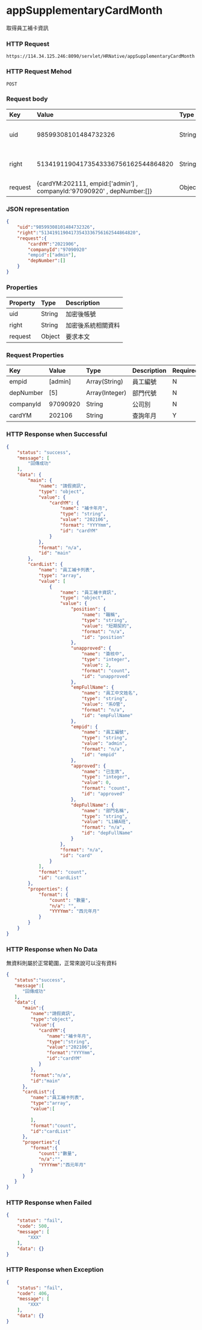 # appSupplementaryCardMonth
取得員工補卡資訊

### HTTP Request
```
https://114.34.125.246:8090/servlet/HRNative/appSupplementaryCardMonth
```

### HTTP Request Mehod
```
POST
```

### Request body
| Key | Value | Type | Description |
|:----------|:-------------|:-----|:------------|
| uid | 98599308101484732326 | String | 需透過appLogin取得
| right | 51341911904173543336756162544864820 | String | 需透過appLogin取得 |
| request | {cardYM:202111, empid:['admin'] , companyId:'97090920' , depNumber:[]} | Object | 查詢條件

### JSON representation
```json
{
    "uid":"98599308101484732326",
    "right":"51341911904173543336756162544864820",
    "request":{
        "cardYM":"2021906",
        "companyId":"97090920"
        "empid":["admin"],
        "depNumber":[]
    }
}
```

### Properties
| Property | Type | Description |
|:---------|:-----|:------------|
| uid   | String | 加密後帳號 |
| right | String | 加密後系統相關資料 |
| request | Object | 要求本文 |

### Request Properties
 Key | Value | Type | Description | Required | Format |
|:----------|:-------------|:-----|:------------|:------------|:------------|
| empid | [admin] | Array(String) | 員工編號 | N | n/a | 查詢員工編號 |
| depNumber | [5] | Array(Integer) | 部門代號 | N | n/a |
| companyId | 97090920 | String | 公司別 | N | n/a |
| cardYM | 202106 | String | 查詢年月 | Y | AC(YYYYmm) |

### HTTP Response when Successful
```json
{
    "status": "success",
    "message": [
        "回傳成功"
    ],
    "data": {
        "main": {
            "name": "請假資訊",
            "type": "object",
            "value": {
                "cardYM": {
                    "name": "補卡年月",
                    "type": "string",
                    "value": "202106",
                    "format": "YYYYmm",
                    "id": "cardYM"
                }
            },
            "format": "n/a",
            "id": "main"
        },
        "cardList": {
            "name": "員工補卡列表",
            "type": "array",
            "value": [
                {
                    "name": "員工補卡資訊",
                    "type": "object",
                    "value": {
                        "position": {
                            "name": "職稱",
                            "type": "string",
                            "value": "短期契約",
                            "format": "n/a",
                            "id": "position"
                        },
                        "unapproved": {
                            "name": "簽核中",
                            "type": "integer",
                            "value": 2,
                            "format": "count",
                            "id": "unapproved"
                        },
                        "empFullName": {
                            "name": "員工中文姓名",
                            "type": "string",
                            "value": "系O管",
                            "format": "n/a",
                            "id": "empFullName"
                        },
                        "empid": {
                            "name": "員工編號",
                            "type": "string",
                            "value": "admin",
                            "format": "n/a",
                            "id": "empid"
                        },
                        "approved": {
                            "name": "已生效",
                            "type": "integer",
                            "value": 0,
                            "format": "count",
                            "id": "approved"
                        },
                        "depFullName": {
                            "name": "部門名稱",
                            "type": "string",
                            "value": "L1線A班",
                            "format": "n/a",
                            "id": "depFullName"
                        }
                    },
                    "format": "n/a",
                    "id": "card"
                }
            ],
            "format": "count",
            "id": "cardList"
        },
        "properties": {
            "format": {
                "count": "數量",
                "n/a": "",
                "YYYYmm": "西元年月"
            }
        }
    }
}
```

### HTTP Response when No Data
無資料則屬於正常範圍，正常來說可以沒有資料
```json
{
   "status":"success",
   "message":[
      "回傳成功"
   ],
   "data":{
      "main":{
         "name":"請假資訊",
         "type":"object",
         "value":{
            "cardYM":{
               "name":"補卡年月",
               "type":"string",
               "value":"202106",
               "format":"YYYYmm",
               "id":"cardYM"
            }
         },
         "format":"n/a",
         "id":"main"
      },
      "cardList":{
         "name":"員工補卡列表",
         "type":"array",
         "value":[
            
         ],
         "format":"count",
         "id":"cardList"
      },
      "properties":{
         "format":{
            "count":"數量",
            "n/a":"",
            "YYYYmm":"西元年月"
         }
      }
   }
}
```

### HTTP Response when Failed
```json
{
    "status": "fail",
    "code": 500,
    "message": [
        "XXX"
    ],
    "data": {}
}
```

### HTTP Response when Exception
```json
{
    "status": "fail",
    "code": 406,
    "message": [
        "XXX"
    ],
    "data": {}
}
```
